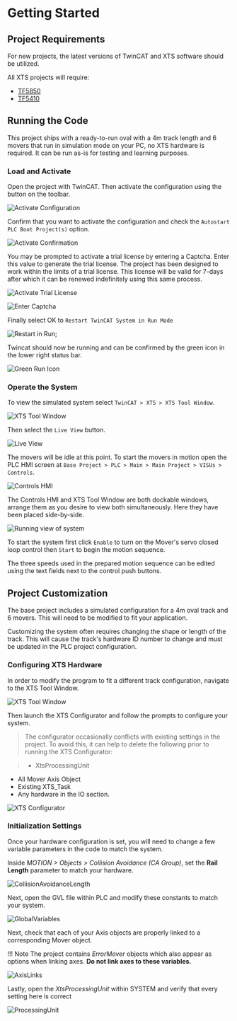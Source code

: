 
# Getting Started

## Project Requirements

For new projects, the latest versions of TwinCAT and XTS software should be utilized.

All XTS projects will require:

- [TF5850](https://www.beckhoff.com/en-us/products/automation/twincat/tfxxxx-twincat-3-functions/tf5xxx-motion/tf5850.html)
- [TF5410](https://www.beckhoff.com/en-us/products/automation/twincat/tfxxxx-twincat-3-functions/tf5xxx-motion/tf5410.html)

## Running the Code

This project ships with a ready-to-run oval with a 4m track length and 6 movers that run in simulation mode on your PC, no XTS hardware is required. It can be run as-is for testing and learning purposes.

### Load and Activate

Open the project with TwinCAT. Then activate the configuration using the button on the toolbar.

![Activate Configuration](../Images/GettingStarted/Activate.png)

Confirm that you want to activate the configuration and check the `Autostart PLC Boot Project(s)` option.

![Activate Confirmation](../Images/GettingStarted/Activate-Confirm.png)

You may be prompted to activate a trial license by entering a Captcha. Enter this value to generate the trial license. The project has been designed to work within the limits of a trial license. This license will be valid for 7-days after which it can be renewed indefinitely using this same process.

![Activate Trial License](../Images/GettingStarted/ActivateTrial.png)

![Enter Captcha](../Images/GettingStarted/Captcha.png)

Finally select OK to `Restart TwinCAT System in Run Mode`

![Restart in Run](../Images/GettingStarted/RestartRun.png);

Twincat should now be running and can be confirmed by the green icon in the lower right status bar.

![Green Run Icon](../Images/GettingStarted/GreenIcon.png)

### Operate the System

To view the simulated system select `TwinCAT > XTS > XTS Tool Window`.

![XTS Tool Window](../Images/XTSToolWindow.png)

Then select the `Live View` button.

![Live View](../Images/GettingStarted/LiveView.png)

The movers will be idle at this point. To start the movers in motion open the PLC HMI screen at `Base Project > PLC > Main > Main Project > VISUs > Controls`.

![Controls HMI](../Images/GettingStarted/ControlsVisu.png)

The Controls HMI and XTS Tool Window are both dockable windows, arrange them as you desire to view both simultaneously. Here they have been placed side-by-side.

![Running view of system](../Images/GettingStarted/RunningView.png)

To start the system first click `Enable` to turn on the Mover's servo closed loop control then `Start` to begin the motion sequence.

The three speeds used in the prepared motion sequence can be edited using the text fields next to the control push buttons.

## Project Customization

The base project includes a simulated configuration for a 4m oval track and 6 movers. This will need to be modified to fit your application.

Customizing the system often requires changing the shape or length of the track. This will cause the track's hardware ID number to change and must be updated in the PLC project configuration.

### Configuring XTS Hardware

In order to modify the program to fit a different track configuration, navigate to the XTS Tool Window.

![XTS Tool Window](../Images/XTSToolWindow.png)

Then launch the XTS Configurator and follow the prompts to configure your system.

>The configurator occasionally conflicts with existing settings in the project. To avoid this, it can help to delete the following prior to running the XTS Configurator:

> - XtsProcessingUnit
- All Mover Axis Object
- Existing XTS_Task
- Any hardware in the IO section.

![XTS Configurator](../Images/XTSConfigurator.png)

### Initialization Settings

Once your hardware configuration is set, you will need to change a few variable parameters in the code to match the system.

Inside *MOTION > Objects > Collision Avoidance (CA Group)*, set the **Rail Length** parameter to match your hardware.

![CollisionAvoidanceLength](../Images/CALength.png)

Next, open the GVL file within PLC and modify these constants to match your system.

![GlobalVariables](../Images/GlobalVars.png)

Next, check that each of your Axis objects are properly linked to a corresponding Mover object.

!!! Note The project contains *ErrorMover* objects which also appear as options when linking axes. **Do not link axes to these variables.**

![AxisLinks](../Images/AxisLinks.png)

Lastly, open the *XtsProcessingUnit* within SYSTEM and verify that every setting here is correct

![ProcessingUnit](../Images/ProcessingUnit.png)
